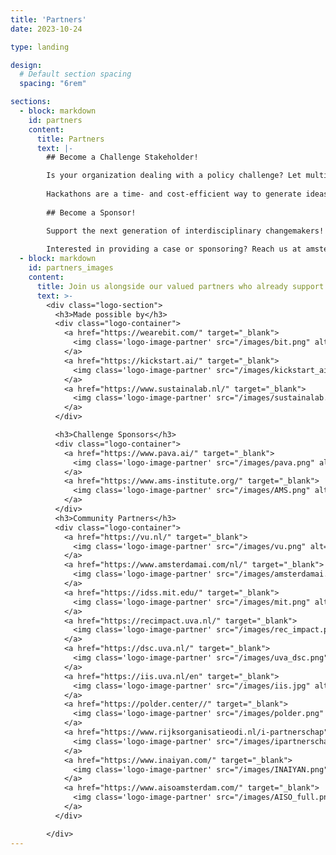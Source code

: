 ```yaml
---
title: 'Partners'
date: 2023-10-24

type: landing

design:
  # Default section spacing
  spacing: "6rem"

sections:
  - block: markdown
    id: partners
    content:
      title: Partners
      text: |-
        ## Become a Challenge Stakeholder! 

        Is your organization dealing with a policy challenge? Let multidisciplinary teams of students and young professionals brainstorm and create innovative solutions within 48 hours! Provide a practical case challenge within a policy theme. 
        
        Hackathons are a time- and cost-efficient way to generate ideas and create solutions for specific challenges or more general, complex issues. Through this form of open innovation, organizations benefit from diverse and innovative perspectives while engaging students and young professionals. The hackathon promotes social impact from both organizations and participants.  
        
        ## Become a Sponsor!

        Support the next generation of interdisciplinary changemakers! By sponsoring the Amsterdam Policy Hackathon, your organization helps empower students and young professionals to tackle real-world policy challenges. Your contribution enables wider participation, greater diversity, and a more impactful event. Sponsorship also provides visibility among future talent, innovation leaders, and a community committed to social good. Join us in making policy innovation more accessible, inclusive, and effective.
        
        Interested in providing a case or sponsoring? Reach us at amsterdampolicyhackathon [at] gmail [dot] com
  - block: markdown
    id: partners_images
    content:
      title: Join us alongside our valued partners who already support our mission
      text: >-
        <div class="logo-section">
          <h3>Made possible by</h3>
          <div class="logo-container">
            <a href="https://wearebit.com/" target="_blank">
              <img class='logo-image-partner' src="/images/bit.png" alt="Logo for Bit">
            </a>
            <a href="https://kickstart.ai/" target="_blank">
              <img class='logo-image-partner' src="/images/kickstart_ai.png" alt="Logo for Kickstart AI">
            </a>
            <a href="https://www.sustainalab.nl/" target="_blank">
              <img class='logo-image-partner' src="/images/sustainalab.png" alt="Logo for Sustainalab">
            </a>
          </div>

          <h3>Challenge Sponsors</h3>
          <div class="logo-container">
            <a href="https://www.pava.ai/" target="_blank">
              <img class='logo-image-partner' src="/images/pava.png" alt="Logo for PAVA">
            </a>
            <a href="https://www.ams-institute.org/" target="_blank">
              <img class='logo-image-partner' src="/images/AMS.png" alt="Logo for AMS Institute">
            </a>
          </div>
          <h3>Community Partners</h3>
          <div class="logo-container">
            <a href="https://vu.nl/" target="_blank">
              <img class='logo-image-partner' src="/images/vu.png" alt="Logo for Vrije Universiteit (VU)">
            </a>
            <a href="https://www.amsterdamai.com/nl/" target="_blank">
              <img class='logo-image-partner' src="/images/amsterdamai.png" alt="Logo for Amsterdam AI">
            </a>
            <a href="https://idss.mit.edu/" target="_blank">
              <img class='logo-image-partner' src="/images/mit.png" alt="Logo for MIT Institute for Data, Systems, and Society (IDSS)">
            </a>
            <a href="https://recimpact.uva.nl/" target="_blank">
              <img class='logo-image-partner' src="/images/rec_impact.png" alt="Logo for UvA Roeterseilandcampus Impact (REC Impact)">
            </a>
            <a href="https://dsc.uva.nl/" target="_blank">
              <img class='logo-image-partner' src="/images/uva_dsc.png" alt="Logo for UvA Data Science Center">
            </a>
            <a href="https://iis.uva.nl/en" target="_blank">
              <img class='logo-image-partner' src="/images/iis.jpg" alt="Logo for UvA Institute for Interdisciplenary Studies (IIS)">
            </a>
            <a href="https://polder.center//" target="_blank">
              <img class='logo-image-partner' src="/images/polder.png" alt="Logo for Polder Center">
            </a>
            <a href="https://www.rijksorganisatieodi.nl/i-partnerschap" target="_blank">
              <img class='logo-image-partner' src="/images/ipartnerschap.png" alt="Logo for I-Partnerschap">
            </a>
            <a href="https://www.inaiyan.com/" target="_blank">
              <img class='logo-image-partner' src="/images/INAIYAN.png" alt="Logo for INAIYAN">
            </a>
            <a href="https://www.aisoamsterdam.com/" target="_blank">
              <img class='logo-image-partner' src="/images/AISO_full.png" alt="Logo for AISO">
            </a>
          </div>

        </div>
---
```

